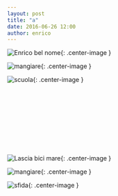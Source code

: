 ```yaml
---
layout: post
title: "a"
date: 2016-06-26 12:00
author: enrico
---
```


![Enrico bel nome](http://images2.corriereobjects.it/methode_image/2014/06/05/Politica/Foto%20Gallery/00-Berlinguer-Fotogramma%20.jpg){: .center-image }

![mangiare](http://f.tqn.com/y/chemistry/1/S/T/h/donoteatordrink.jpg){: .center-image }

![scuola](http://www.seguonews.it/wp-content/uploads/2015/01/scuola.jpg){: .center-image }

<br><br><br><br><br><br><br><br>

![Lascia bici mare](http://www.ciclopendolo.com/wp-content/uploads/2014/08/SavedPicture-2014812175145.jpg){: .center-image }

![mangiare](http://f.tqn.com/y/chemistry/1/S/T/h/donoteatordrink.jpg){: .center-image }

![sfida](http://www.chiesaevangelicalugo.org/1/images/280_0_3129172_331964.jpg){: .center-image }
